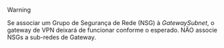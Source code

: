 > [!WARNING]
> Se associar um Grupo de Segurança de Rede (NSG) à *GatewaySubnet*, o gateway de VPN deixará de funcionar conforme o esperado. NÃO associe NSGs a sub-redes de Gateway.
> 
> 

<!--HONumber=Sep16_HO3-->


